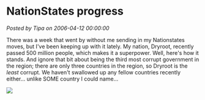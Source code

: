 # NationStates progress

*Posted by Tipa on 2006-04-12 00:00:00*

There was a week that went by without me sending in my Nationstates moves, but I've been keeping up with it lately. My nation, Dryroot, recently passed 500 million people, which makes it a superpower. Well, here's how it stands. And ignore that bit about being the third most corrupt government in the region; there are only three countries in the region, so Dryroot is the *least* corrupt. We haven't swallowed up any fellow countries recently either... unlike SOME country I could name...

![](../images/dryroot.png)
